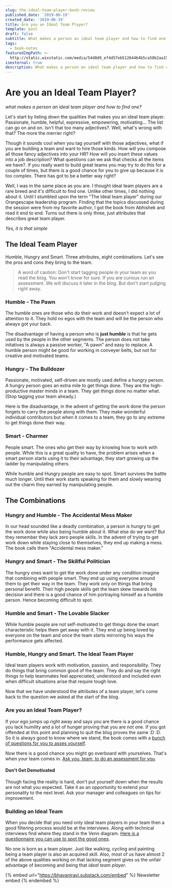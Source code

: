 ```yaml
---
slug: the-ideal-team-player-book-review
published_date: '2019-06-19'
created_date: '2019-06-19'
title: Are you an Ideal Team Player?
template: post
draft: false
subtitle: What makes a person an ideal team player and how to find one?
tags:
  - book-notes
featuredImgPath: >-
  http://static.wixstatic.com/media/54d0d9_ef4d57eb51264464b5ca58b2aa15adda~mv2.png/v1/fill/w_630,h_498,al_c,q_80,usm_0.66_1.00_0.01/54d0d9_ef4d57eb51264464b5ca58b2aa15adda~mv2.webp
isexternal: true
description: What makes a person an ideal team player and how to find one?
---
```


# Are you an Ideal Team Player?

_what makes a person an ideal team player and how to find one?_

Let's start by listing down the qualities that makes you an ideal team player. Passionate, humble, helpful, expressive, empowering, motivating... The list can go on and on. Isn't that too many adjectives?. Well, what's wrong with that? The more the merrier right?

Though it sounds cool when you tag yourself with those adjectives, what if you are building a team and want to hire those kinds. How will you compose all those fancy adjectives into your HR? How will you insert these values into a job description? What questions can we ask that checks all the items we have?. If you really want to build great teams you may try to do this for a couple of times, but there is a good chance for you to give up because it is too complex. There has got to be a better way right?

Well, I was in the same place as you are. I thought ideal team players are a rare breed and it's difficult to find one. Unlike other times, I did nothing about it. Until I stumbled upon the term "The Ideal team player" during our Orangescape leadership program. Finding that the topics discussed during the session were from my favorite author, I got the book from Abhishek and read it end to end. Turns out there is only three, just attributes that describes great team player.

_Yes, it is that simple_

## The Ideal Team Player

Humble, Hungry and Smart. Three attributes, eight combinations. Let's see the pros and cons they bring to the team.

> A word of caution: Don't start tagging people in your team as you read the blog. You won't know for sure. If you are curious run an assessment. We will discuss it later in the blog. But don't start judging right away.

### Humble - The Pawn

The humble ones are those who do their work and doesn't expect a lot of attention to it. They hold no egos with the team and will be the person who always got your back.

The disadvantage of having a person who is **just humble** is that he gets used by the people in the other segments. The person does not take initatives is always a passive worker, "A pawn" and easy to replace. A humble person might be good for working in conveyer belts, but not for creative and motivated teams.

### Hungry - The Bulldozer

Passionate, motivated, self-driven are mostly used define a hungry person. A hungry person goes an extra mile to get things done. They are the high-productive master minds in a team. They get things done no matter what. (Stop tagging your team already.)

Here is the disadvantage, in the advent of getting the work done the person forgets to carry the people along with them. They make wonderful individual contributors but when it comes to a team, they go to any extreme to get things done their way.

### Smart - Charmer

People smart. The ones who get their way by knowing how to work with people. While this is a great quality to have, the problem arises when a smart person starts using it to their advantage, they start growing up the ladder by manipulating others.

While humble and Hungry people are easy to spot. Smart survives the battle much longer. Until their work starts speaking for them and slowly wearing out the charm they earned by manipulating people.

## The Combinations

### Hungry and Humble - The Accidental Mess Maker

In our head sounded like a deadly combination, a person is hungry to get the work done while also being humble about it. What else do we want? But they remember they lack zero people skills. In the advent of trying to get work down while staying close to themselves, they end up making a mess. The book calls them "Accidental mess maker."

### Hungry and Smart - The Skillful Politician

The hungry ones want to get the work done under any condition imagine that combining with people smart. They end up using everyone around them to get their way in the team. They work only on things that bring personal benefit. Their high people skills get the team skew towards his decision and there is a good chance of him portraying himself as a humble person. Hence becoming difficult to spot.

### Humble and Smart - The Lovable Slacker

While humble people are not self-motivated to get things done the smart characteristic helps them get away with it. They end up being loved by everyone on the team and once the team starts mirroring his ways the performance gets affected.

### Humble, Hungry and Smart. The Ideal Team Player

Ideal team players work with motivation, passion, and responsibility. They do things that bring common good of the team. They do and say the right things to help teammates feel appreciated, understood and included even when difficult situations arise that require tough love.

Now that we have understood the attributes of a team player, let's come back to the question we asked at the start of the blog.

### Are you an Ideal Team Player?

If your ego jumps up right away and says you are there is a good chance you lack humility and a lot of hunger proving that you are not one. If you got offended at this point and planning to quit the blog proves the same :D :D. So it is always good to know where we stand, the book comes with a [bunch of questions for you to asses yourself](https://www.tablegroup.com/imo/media/doc/IdealTeamPlayerSelfAsssesment\(11\)NEW.pdf).

Now there is a good chance you might go overboard with yourselves. That's when your team comes in. [Ask you, team, to do an assessment for you](https://www.tablegroup.com/imo/media/doc/IdealTeamPlayerManagerAsssessment\(7\)NEW.pdf).

#### Don't Get Demotivated

Though facing the reality is hard, don't put yourself down when the results are not what you expected. Take it as an opportunity to extend your personality to the next level. Ask your manager and colleagues on tips for improvement.

### Building an Ideal Team

When you decide that you need only ideal team players in your team then a good filtering process would be at the interviews. Along with technical interviews find where they stand in the Venn diagram. [Here is a questionnaire you can use to spot the good ones](https://www.tablegroup.com/imo/media/doc/IdealTeamPlayerINTERVIEWQUESTIONS\(11\)singlepages.pdf).



No one is born as a team player. Just like walking, cycling and painting being a team player is also an acquired skill. Also, most of us have almost 2 of the above qualities working on that lacking segment gives us the unfair advantage of becoming and being that _ideal team player_.



{% embed url="https://bhavaniravi.substack.com/embed" %}
Newsletter embed
{% endembed %}
